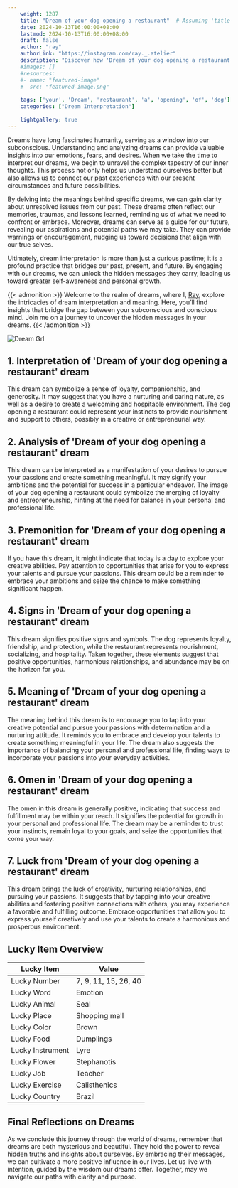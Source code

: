 ```yaml
---
    weight: 1287
    title: "Dream of your dog opening a restaurant"  # Assuming 'title' column exists
    date: 2024-10-13T16:00:00+08:00
    lastmod: 2024-10-13T16:00:00+08:00
    draft: false
    author: "ray"
    authorLink: "https://instagram.com/ray._.atelier"
    description: "Discover how 'Dream of your dog opening a restaurant' can interpret your future and uncover its significant meanings in your life."
    #images: []
    #resources:
    #- name: "featured-image"
    #  src: "featured-image.png"
    
    tags: ['your', 'Dream', 'restaurant', 'a', 'opening', 'of', 'dog']
    categories: ["Dream Interpretation"]
    
    lightgallery: true
---
```

    
Dreams have long fascinated humanity, serving as a window into our subconscious. Understanding and analyzing dreams can provide valuable insights into our emotions, fears, and desires. When we take the time to interpret our dreams, we begin to unravel the complex tapestry of our inner thoughts. This process not only helps us understand ourselves better but also allows us to connect our past experiences with our present circumstances and future possibilities.

By delving into the meanings behind specific dreams, we can gain clarity about unresolved issues from our past. These dreams often reflect our memories, traumas, and lessons learned, reminding us of what we need to confront or embrace. Moreover, dreams can serve as a guide for our future, revealing our aspirations and potential paths we may take. They can provide warnings or encouragement, nudging us toward decisions that align with our true selves.

Ultimately, dream interpretation is more than just a curious pastime; it is a profound practice that bridges our past, present, and future. By engaging with our dreams, we can unlock the hidden messages they carry, leading us toward greater self-awareness and personal growth.

{{< admonition >}}
Welcome to the realm of dreams, where I, [Ray](https://instagram.com/ray._.atelier), explore the intricacies of dream interpretation and meaning. Here, you’ll find insights that bridge the gap between your subconscious and conscious mind. Join me on a journey to uncover the hidden messages in your dreams.
{{< /admonition >}}

![Dream Grl](https://cdn.pixabay.com/photo/2017/11/02/03/35/gothic-2910057_1280.jpg "Dream Grl")

## 1. Interpretation of 'Dream of your dog opening a restaurant' dream
 This dream can symbolize a sense of loyalty, companionship, and generosity. It may suggest that you have a nurturing and caring nature, as well as a desire to create a welcoming and hospitable environment. The dog opening a restaurant could represent your instincts to provide nourishment and support to others, possibly in a creative or entrepreneurial way.

## 2. Analysis of 'Dream of your dog opening a restaurant' dream
 This dream can be interpreted as a manifestation of your desires to pursue your passions and create something meaningful. It may signify your ambitions and the potential for success in a particular endeavor. The image of your dog opening a restaurant could symbolize the merging of loyalty and entrepreneurship, hinting at the need for balance in your personal and professional life.

## 3. Premonition for 'Dream of your dog opening a restaurant' dream
 If you have this dream, it might indicate that today is a day to explore your creative abilities. Pay attention to opportunities that arise for you to express your talents and pursue your passions. This dream could be a reminder to embrace your ambitions and seize the chance to make something significant happen.

## 4. Signs in 'Dream of your dog opening a restaurant' dream
 This dream signifies positive signs and symbols. The dog represents loyalty, friendship, and protection, while the restaurant represents nourishment, socializing, and hospitality. Taken together, these elements suggest that positive opportunities, harmonious relationships, and abundance may be on the horizon for you.

## 5. Meaning of 'Dream of your dog opening a restaurant' dream
 The meaning behind this dream is to encourage you to tap into your creative potential and pursue your passions with determination and a nurturing attitude. It reminds you to embrace and develop your talents to create something meaningful in your life. The dream also suggests the importance of balancing your personal and professional life, finding ways to incorporate your passions into your everyday activities.

## 6. Omen in 'Dream of your dog opening a restaurant' dream
 The omen in this dream is generally positive, indicating that success and fulfillment may be within your reach. It signifies the potential for growth in your personal and professional life. The dream may be a reminder to trust your instincts, remain loyal to your goals, and seize the opportunities that come your way.

## 7. Luck from 'Dream of your dog opening a restaurant' dream
 This dream brings the luck of creativity, nurturing relationships, and pursuing your passions. It suggests that by tapping into your creative abilities and fostering positive connections with others, you may experience a favorable and fulfilling outcome. Embrace opportunities that allow you to express yourself creatively and use your talents to create a harmonious and prosperous environment.

## Lucky Item Overview
| Lucky Item          | Value              |
|---------------|--------------------|
| Lucky Number        | 7, 9, 11, 15, 26, 40  |
| Lucky Word          | Emotion |
| Lucky Animal        | Seal |
| Lucky Place         | Shopping mall     |
| Lucky Color         | Brown     |
| Lucky Food          | Dumplings      |
| Lucky Instrument    | Lyre |
| Lucky Flower        | Stephanotis    |
| Lucky Job           | Teacher       |
| Lucky Exercise      | Calisthenics  |
| Lucky Country       | Brazil    |


##  Final Reflections on Dreams

As we conclude this journey through the world of dreams, remember that dreams are both mysterious and beautiful. They hold the power to reveal hidden truths and insights about ourselves. By embracing their messages, we can cultivate a more positive influence in our lives. Let us live with intention, guided by the wisdom our dreams offer. Together, may we navigate our paths with clarity and purpose.
